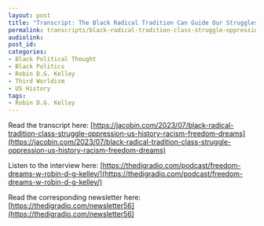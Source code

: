 ```yaml
---
layout: post
title: "Transcript: The Black Radical Tradition Can Guide Our Struggles Against Oppression w/ Robin D.G. Kelley"
permalink: transcripts/black-radical-tradition-class-struggle-oppression-us-history-racism-freedom-dreams/
audiolink: 
post_id:
categories:
- Black Political Thought
- Black Politics 
- Robin D.G. Kelley 
- Third Worldism 
- US History
tags: 
- Robin D.G. Kelley
---
```

Read the transcript here: [https://jacobin.com/2023/07/black-radical-tradition-class-struggle-oppression-us-history-racism-freedom-dreams](https://jacobin.com/2023/07/black-radical-tradition-class-struggle-oppression-us-history-racism-freedom-dreams)

Listen to the interview here: [https://thedigradio.com/podcast/freedom-dreams-w-robin-d-g-kelley/](https://thedigradio.com/podcast/freedom-dreams-w-robin-d-g-kelley/)

Read the corresponding newsletter here: [https://thedigradio.com/newsletter56](https://thedigradio.com/newsletter56)
